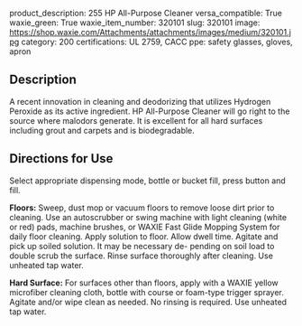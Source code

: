 product_description: 255 HP All-Purpose Cleaner
versa_compatible: True
waxie_green: True
waxie_item_number: 320101
slug: 320101
image: https://shop.waxie.com/Attachments/attachments/images/medium/320101.jpg
category: 200
certifications: UL 2759, CACC
ppe: safety glasses, gloves, apron

## Description

A recent innovation in cleaning and deodorizing that utilizes Hydrogen Peroxide as its active ingredient. HP All-Purpose Cleaner will go right to the source where malodors generate. It is excellent for all hard surfaces including grout and carpets and is biodegradable.

## Directions for Use
Select appropriate dispensing mode, bottle or bucket fill, press button and fill.

**Floors:** Sweep, dust mop or vacuum floors to remove loose dirt prior to cleaning.
Use an autoscrubber or swing machine with light cleaning (white or red) pads, machine brushes, or WAXIE Fast Glide Mopping System for daily floor cleaning. Apply solution
to floor. Allow dwell time. Agitate and pick up soiled solution. It may be necessary de- pending on soil load to double scrub the surface. Rinse surface thoroughly after cleaning. Use unheated tap water. 

**Hard Surface:** For surfaces other than floors, apply with a WAXIE yellow microfiber cleaning cloth, bottle with course or foam-type trigger sprayer. Agitate and/or wipe clean as needed. No rinsing is required. Use unheated tap water.

